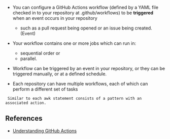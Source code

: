 
- You can configure a GitHub Actions workflow (defined by a YAML file checked in to your repository at  .github/workflows) to be **triggered** when an event occurs in your repository
    -  such as a pull request being opened or an issue being created. (Event)
- Your workflow contains one or more jobs which can run in:
    -  sequential order or
    -  parallel.

- Workflow can be triggered by an event in your repository, or they can be triggered manually, or at a defined schedule.

- Each repository can have multiple workflows, each of which can perform a different set of tasks

```
 Similar to each awk statement consists of a pattern with an associated action.
```

## References
- [Understanding GitHub Actions](https://docs.github.com/en/actions/learn-github-actions/understanding-github-actions)